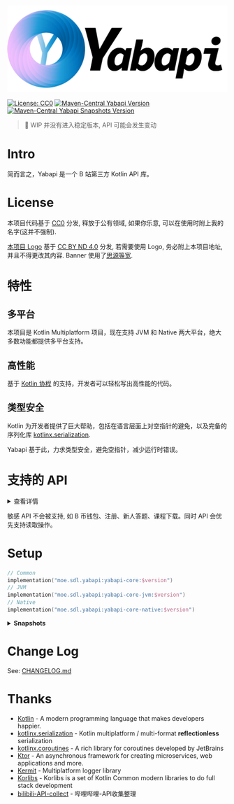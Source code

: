 <img src="imgs/yabapi-banner.png" alt="yabapi logo">

[![License: CC0](https://img.shields.io/badge/License-CC0-lightgrey?style=for-the-badge)](https://creativecommons.org/publicdomain/zero/1.0/legalcode)
[![Maven-Central Yabapi Version](https://img.shields.io/maven-central/v/moe.sdl.yabapi/yabapi-core-jvm?style=for-the-badge)](https://repo1.maven.org/maven2/moe/sdl/yabapi/)
[![Maven-Central Yabapi Snapshots Version](https://img.shields.io/nexus/s/moe.sdl.yabapi/yabapi-core-jvm?label=Maven%20Snapshots&server=https%3A%2F%2Fs01.oss.sonatype.org&style=for-the-badge)](https://s01.oss.sonatype.org/content/repositories/snapshots/moe/sdl/yabapi/yabapi-core-jvm/)

> 🔧 WIP 并没有进入稳定版本, API 可能会发生变动

# Intro

简而言之，Yabapi 是一个 B 站第三方 Kotlin API 库。

# License

本项目代码基于 [CC0](https://github.com/SDLMoe/Yabapi/blob/kotlin-mt/LICENSE) 分发, 释放于公有领域, 如果你乐意, 可以在使用时附上我的名字(这并不强制).

[本项目 Logo](./imgs/yabapi-logo.svg) 基于 [CC BY ND 4.0](https://creativecommons.org/licenses/by-nd/4.0/) 分发, 若需要使用 Logo,
务必附上本项目地址, 并且不得更改其内容. Banner 使用了[思源等宽](https://github.com/adobe-fonts/source-han-mono).

# 特性

## 多平台

本项目是 Kotlin Multiplatform 项目，现在支持 JVM 和 Native 两大平台，绝大多数功能都提供多平台支持。

## 高性能

基于 [Kotlin 协程](https://github.com/Kotlin/kotlinx.coroutines) 的支持，开发者可以轻松写出高性能的代码。

## 类型安全

Kotlin 为开发者提供了巨大帮助，包括在语言层面上对空指针的避免，以及完备的序列化库 [kotlinx.serialization](https://github.com/Kotlin/kotlinx.serialization).

Yabapi 基于此，力求类型安全，避免空指针，减少运行时错误。

# 支持的 API

<details>
<summary>查看详情</summary>

- 登录
    - [X] 图形验证码获取 (验证需通过 [geetest-validator](https://github.com/kuresaru/geetest-validator))
    - [X] Web 登录
        - [X] Cookie
        - [X] 密码登录
            - [ ] Native 平台的 RSA 支持
        - [X] 扫码登录
        - [X] 短信登录
    - [ ] APP / TV?
- 关系
    - [X] 查询粉丝
    - [X] 查询关注
    - [X] 查询特别关注
    - [X] 批量查询
    - [X] 关注/悄悄关注/拉黑 及取消操作
    - [X] 批量操作 (仅关注/拉黑)
    - [X] 查询关系
- 信息获取
    - [X] 个人基本信息
    - [X] 硬币状态及花费历史
    - [X] 每日经验值奖励获取
    - [X] 大会员状态
    - [X] 实名状态
    - [X] 昵称是否可用
    - [X] 用户空间
        - [X] 置顶 / 代表作
        - [X] 近期游戏
        - [X] 近期投币
        - [X] 空间公告
        - [X] 空间设置
        - [X] Tags
        - [X] 收藏夹获取
          - [X] 创建的
          - [X] 收藏的
        - [X] 稍后观看
          - [X] 查看 / 增加 / 删除 / 清除
        - [X] 空间频道 (视频合集)
          - [X] 信息获取
        - [X] 订阅番剧
        - [X] 订阅标签
- 搜索
  - [X] 综合搜索
  - [X] 分类搜索
    - [X] 视频
    - [X] 番剧 及 剧集
    - [X] 用户
    - [X] 直播间 及 直播用户
    - [X] 话题
    - [X] 专栏
    - [X] 相关筛选
- 视频
    - [X] 基本信息
    - [X] 在线人数
    - [X] 高能进度条
    - [X] Tags
    - [X] 分P
    - [X] 所属合集
    - [X] 点赞/投币/收藏/一键三连 及 状态查询
    - [X] 全清晰度(8K/4K/1080P+) 音视频流获取
        - [ ] 下载?
- 专栏
  - [X] 基本信息
  - [X] 文集信息
- 动态
    - [X] 获取 新动态 / 特定用户
    - [X] 动态解析
        - [X] 文本
        - [X] 图文
        - [X] 视频
        - [X] 番剧
        - [X] 专栏
        - [X] 合集
        - [X] 分享
        - [ ] ...
- 相簿
    - [X] 上传图片

  > 介于 [相簿专站](https://h.bilibili.com) 基本废弃, 不计划添加额外 API

- 专栏
    - [X] 基本信息
    - [X] 详细信息
    - [X] 文集信息
- 直播
    - [X] 获取信息
    - [X] 签到
        - [X] 检查签到信息(本月/上月)
    - [X] 直播排行榜
        - [X] 主播元气榜
        - [X] 用户能量榜
        - [X] 主播舰队榜
        - [X] 船员价值榜
        - [X] 舰船人数榜
        - [X] 用户等级榜
        - [X] 主播等级榜
        - [X] 勋章等级榜
    - [X] 建立 WebSocket 消息流连接
        - [X] 发送 认证包 & 心跳包
        - [X] 接收 认证回应 & 心跳回应
        - [X] 接收 普通包 & 解析
            - [X] 礼物连发
            - [X] 弹幕信息
            - [X] 舰长特效
            - [X] 上舰信息
            - [X] 高能榜变化 V1, V2
            - [X] 高能榜TOP3 变化
            - [X] 登上热门 V1, V2
            - [X] 房间信息变化(标题更改)
            - [X] 房间实时信息(粉丝, 粉丝团)
            - [X] 交互信息
            - [X] 交互游戏信息
            - [X] 直播活动页面信息
            - [X] 广播信息
            - [X] SuperChat 进场/发送/删除
                - [X] 日语样式
            - [X] 续费/开通舰长提示
            - [X] 活动 banner 显示
            - [X] 抽奖 开始/结束/审核/获奖
    - [X] 直播视频流 全分辨率获取
        - [ ] 下载?
- 表情
    - [X] 获取表情列表
- 时间
    - [X] 获取服务器时间戳
- Cookie 存储
    - [X] 提供 FileCookieStorage

</details>

敏感 API 不会被支持, 如 B 币钱包、注册、新人答题、课程下载。同时 API 会优先支持读取操作。

# Setup

```kotlin
// Common
implementation("moe.sdl.yabapi:yabapi-core:$version")
// JVM
implementation("moe.sdl.yabapi:yabapi-core-jvm:$version")
// Native
implementation("moe.sdl.yabapi:yabapi-core-native:$version")
```

<details>

**<summary>Snapshots</summary>**

```kotlin
repositories {
    maven("https://s01.oss.sonatype.org/content/repositories/snapshots/")
}

dependencies {
    implementation("moe.sdl.yabapi:yabapi-core-$platform:$snapshotVersion")
}
```

</details>

# Change Log

See: [CHANGELOG.md](CHANGELOG.md)

# Thanks

- [Kotlin](https://github.com/JetBrains/kotlin) - A modern programming language that makes developers happier.
- [kotlinx.serialization](https://github.com/Kotlin/kotlinx.serialization) - Kotlin multiplatform / multi-format
  **reflectionless** serialization
- [kotlinx.coroutines](https://github.com/Kotlin/kotlinx.coroutines) - A rich library for coroutines developed by
  JetBrains
- [Ktor](https://github.com/ktorio/ktor) - An asynchronous framework for creating microservices, web applications and
  more.
- [Kermit](https://github.com/touchlab/Kermit) - Multiplatform logger library
- [Korlibs](https://docs.korge.org/) - Korlibs is a set of Kotlin Common modern libraries to do full stack development
- [bilibili-API-collect](https://github.com/SocialSisterYi/bilibili-API-collect) - 哔哩哔哩-API收集整理
